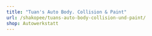 ```yaml
---
title: "Tuan's Auto Body. Collision & Paint"
url: /shakopee/tuans-auto-body-collision-und-paint/
shop: Autowerkstatt
---
```

